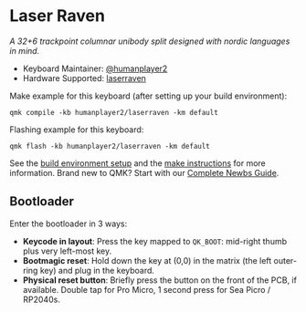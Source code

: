 # Laser Raven

*A 32+6 trackpoint columnar unibody split designed with nordic languages in mind.*

* Keyboard Maintainer: [@humanplayer2](https://github.com/humanplayer2)
* Hardware Supported: [laserraven](https://github.com/humanplayer2/mkmods/tree/main/homemade/LaserRaven)

Make example for this keyboard (after setting up your build environment):

    qmk compile -kb humanplayer2/laserraven -km default

Flashing example for this keyboard:

    qmk flash -kb humanplayer2/laserraven -km default

See the [build environment setup](https://docs.qmk.fm/#/getting_started_build_tools) and the [make instructions](https://docs.qmk.fm/#/getting_started_make_guide) for more information. Brand new to QMK? Start with our [Complete Newbs Guide](https://docs.qmk.fm/#/newbs).

## Bootloader

Enter the bootloader in 3 ways:

* **Keycode in layout**: Press the key mapped to `QK_BOOT`: mid-right thumb plus very left-most key.
* **Bootmagic reset**: Hold down the key at (0,0) in the matrix (the left outer-ring key) and plug in the keyboard.
* **Physical reset button**: Briefly press the button on the front of the PCB, if available. Double tap for Pro Micro, 1 second press for Sea Picro / RP2040s.
